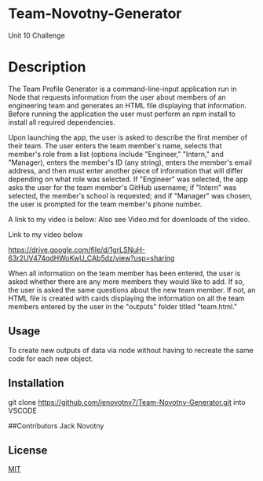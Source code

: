 # Team-Novotny-Generator
Unit 10 Challenge



# Description
The Team Profile Generator is a command-line-input application run in Node that requests information from the user about members of an engineering team and generates an HTML file displaying that information.  Before running the application the user must perform an npm install to install all required dependencies.

Upon launching the app, the user is asked to describe the first member of their team.  The user enters the team member's name, selects that member's role from a list (options include "Engineer," "Intern," and "Manager), enters the member's ID (any string), enters the member's email address, and then must enter another piece of information that will differ depending on what role was selected.  If "Engineer" was selected, the app asks the user for the team member's GitHub username; if "Intern" was selected, the member's school is requested; and if "Manager" was chosen, the user is prompted for the team member's phone number.

A link to my video is below: Also see Video.md for downloads of the video.

Link to my video below

https://drive.google.com/file/d/1grLSNuH-63r2UV474qdHWoKwU_CAb5dz/view?usp=sharing

When all information on the team member has been entered, the user is asked whether there are any more members they would like to add.  If so, the user is asked the same questions about the new team member.  If not, an HTML file is created with cards displaying the information on all the team members entered by the user in the "outputs" folder titled "team.html."


## Usage
To create new outputs of data via node without having to recreate the same code for each new object.



## Installation

git clone https://github.com/jenovotny7/Team-Novotny-Generator.git into VSCODE


##Contributors
Jack Novotny



## License
[MIT](https://choosealicense.com/licenses/mit/)

